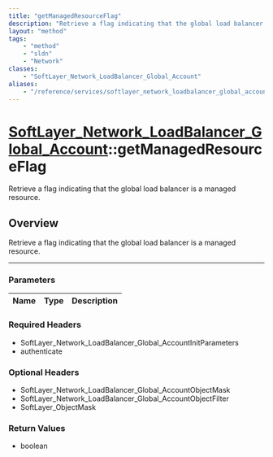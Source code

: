 ```yaml
---
title: "getManagedResourceFlag"
description: "Retrieve a flag indicating that the global load balancer is a managed resource."
layout: "method"
tags:
    - "method"
    - "sldn"
    - "Network"
classes:
    - "SoftLayer_Network_LoadBalancer_Global_Account"
aliases:
    - "/reference/services/softlayer_network_loadbalancer_global_account/getManagedResourceFlag"
---
```

# [SoftLayer_Network_LoadBalancer_Global_Account](/reference/services/SoftLayer_Network_LoadBalancer_Global_Account)::getManagedResourceFlag

Retrieve a flag indicating that the global load balancer is a managed resource.


## Overview 
Retrieve a flag indicating that the global load balancer is a managed resource.

-----

### Parameters 
|Name | Type | Description |
| --- | --- | --- |


### Required Headers
* SoftLayer_Network_LoadBalancer_Global_AccountInitParameters
* authenticate


### Optional Headers
* SoftLayer_Network_LoadBalancer_Global_AccountObjectMask
* SoftLayer_Network_LoadBalancer_Global_AccountObjectFilter
* SoftLayer_ObjectMask

### Return Values
* boolean




